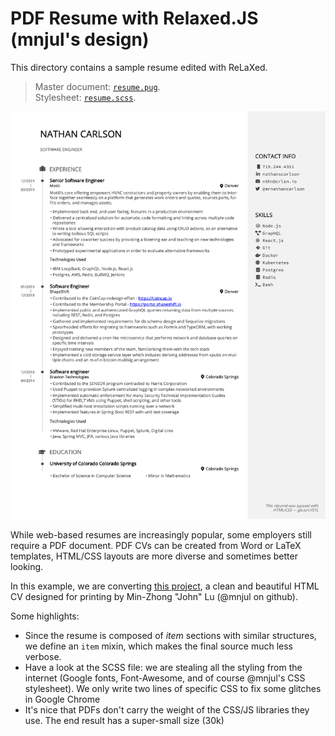 # PDF Resume with Relaxed.JS (mnjul's design)

This directory contains a sample resume edited with ReLaXed.

> Master document: [``resume.pug``](https://github.com/RelaxedJS/ReLaXed-examples/blob/master/examples/resume/resume.pug). <br/>
Stylesheet: [``resume.scss``](https://github.com/RelaxedJS/ReLaXed-examples/blob/master/examples/resume/resume.scss).

<p align=center><img src="./resume_screenshot.png"/></p>

While web-based resumes are increasingly popular, some employers still require a PDF document. PDF CVs can be created from Word or LaTeX templates, HTML/CSS layouts are more diverse and sometimes better looking.

In this example, we are converting [this project](https://github.com/mnjul/html-resume), a clean and beautiful HTML CV designed for printing by Min-Zhong "John" Lu (@mnjul on github).

Some highlights:

- Since the resume is composed of *item* sections with similar structures, we define an ``item`` mixin, which makes the final source much less verbose.
- Have a look at the SCSS file: we are stealing all the styling from the internet (Google fonts, Font-Awesome, and of course @mnjul's CSS stylesheet). We only write two lines of specific CSS to fix some glitches in Google Chrome
- It's nice that PDFs don't carry the weight of the CSS/JS libraries they use. The end result has a super-small size (30k)
